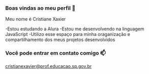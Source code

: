 ### Boas vindas ao meu perfil 💙
Meu nome é Cristiane Xaxier


-Estou estudando a Alura
-Estou me desenvolvendo na linguagem JavaScript
-Utilizo esse espaço para minha oraganização e compartilhamento dos meus projetos desenvolvidos

### Você pode entrar em contato comigo 📫

cristianexavier@prof.educacao.sp.gov.br


